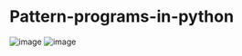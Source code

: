 # Pattern-programs-in-python
![image](https://user-images.githubusercontent.com/82321859/127111903-1a04f215-c097-4e33-ad03-d5d17f067017.png)
![image](https://user-images.githubusercontent.com/82321859/127112054-9937212f-b0b6-4d40-9cc1-26cc7212c696.png)

